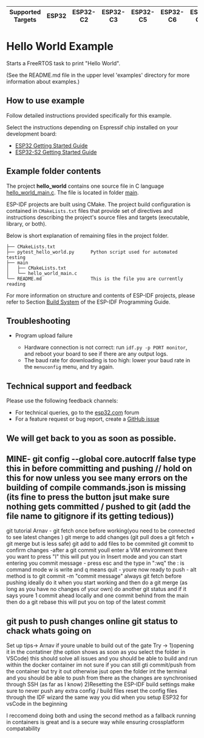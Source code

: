 | Supported Targets | ESP32 | ESP32-C2 | ESP32-C3 | ESP32-C5 | ESP32-C6 | ESP32-C61 | ESP32-H2 | ESP32-P4 | ESP32-S2 | ESP32-S3 | Linux |
| ----------------- | ----- | -------- | -------- | -------- | -------- | --------- | -------- | -------- | -------- | -------- | ----- |

# Hello World Example

Starts a FreeRTOS task to print "Hello World".

(See the README.md file in the upper level 'examples' directory for more information about examples.)

## How to use example

Follow detailed instructions provided specifically for this example.

Select the instructions depending on Espressif chip installed on your development board:

- [ESP32 Getting Started Guide](https://docs.espressif.com/projects/esp-idf/en/stable/get-started/index.html)
- [ESP32-S2 Getting Started Guide](https://docs.espressif.com/projects/esp-idf/en/latest/esp32s2/get-started/index.html)


## Example folder contents

The project **hello_world** contains one source file in C language [hello_world_main.c](main/hello_world_main.c). The file is located in folder [main](main).

ESP-IDF projects are built using CMake. The project build configuration is contained in `CMakeLists.txt` files that provide set of directives and instructions describing the project's source files and targets (executable, library, or both).

Below is short explanation of remaining files in the project folder.

```
├── CMakeLists.txt
├── pytest_hello_world.py      Python script used for automated testing
├── main
│   ├── CMakeLists.txt
│   └── hello_world_main.c
└── README.md                  This is the file you are currently reading
```

For more information on structure and contents of ESP-IDF projects, please refer to Section [Build System](https://docs.espressif.com/projects/esp-idf/en/latest/esp32/api-guides/build-system.html) of the ESP-IDF Programming Guide.

## Troubleshooting

* Program upload failure

    * Hardware connection is not correct: run `idf.py -p PORT monitor`, and reboot your board to see if there are any output logs.
    * The baud rate for downloading is too high: lower your baud rate in the `menuconfig` menu, and try again.

## Technical support and feedback

Please use the following feedback channels:

* For technical queries, go to the [esp32.com](https://esp32.com/) forum
* For a feature request or bug report, create a [GitHub issue](https://github.com/espressif/esp-idf/issues)

We will get back to you as soon as possible.
--------------------------------------------------
MINE-
git config --global core.autocrlf false
type this in before committing and pushing // hold on this for now unless you see many errors 
on the building of compile commands.json is missing (its fine to press the button jsut make sure nothing gets committed / pushed to git (add the file name to gitignore if its getting tedious))
---------------------------
git tutorial Arnav -
git fetch  once before working(you need to be connected to see latest changes )
git merge to add changes 
(git pull does a git fetch + git merge but is less safe)
git add to add files to be commited
git commit to confirm changes 
    -after a git commit youll enter a VIM environment there you want to press "I"
        this will put you in Insert mode and you can start entering you commit message
    - press esc and the type in ":wq"
        the : is command mode w is write and q means quit 
    - youre now ready to push
    - alt method is to git commit -m "commit message"
always git fetch before pushing ideally do it  when you start working  and then do a git merge (as long as you have no changes of your own)
do another git status and if it says youre 1 commit ahead locally and one commit behind from the main then do a git rebase 
    this will put you on top of the latest commit  

git push to push changes online
git status to chack whats going on
--------------------------------------
Set up tips-> Arnav 
if youre unable to build out of the gate 
Try ->
1)opening it in the contatiner (the option shows as soon as you select the folder in VSCode)
    this should solve all issues and you should be able to build and run within the docker container 
    im not sure if you can still gti commit/push  from the container but try it out otherwise jsut open the folder int the terminal and you should be able to push from there as the changes are synchronised through SSH (as far as I know)
2)Resetting the ESP-IDF build settings 
    make sure to never push any extra config / build files 
    reset the config files through the IDF wizard the same way you did when you setup ESP32 for vsCode in the beginning

I reccomend doing both and using the second method as a fallback 
running in containers is great and is a secure way while ensuring crossplatform compatability 
